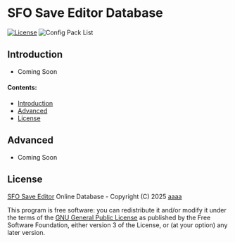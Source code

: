 # SFO Save Editor Database

[![License][img_license]][app_license]
![Config Pack List](https://img.shields.io/github/directory-file-count/torrente178/sfo-test/Config?label=Config%20Pack%20List&type=dir&color=cb2121&labelColor=gray&style=flat-square&labelWidth=120)

## Introduction

- Coming Soon

#### Contents:

 - [Introduction](#introduction)
 - [Advanced](#advanced)
 - [License](#license)

## Advanced

- Coming Soon

## License


[SFO Save Editor](https://github.com/torrente178/sfo-test/) Online Database - Copyright (C) 2025 [aaaa](https://twitter.com/aaaa)

This program is free software: you can redistribute it and/or modify
it under the terms of the [GNU General Public License][app_license] as published by
the Free Software Foundation, either version 3 of the License, or
(at your option) any later version.

[app_license]: https://github.com/torrente178/sfo-test/blob/master/LICENSE
[img_license]: https://img.shields.io/github/license/torrente178/sfo-test.svg?maxAge=2592000&color=d02020&style=flat-square
